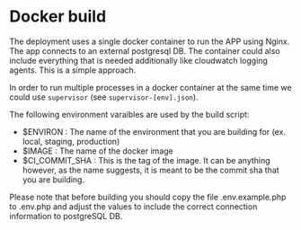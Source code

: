# Docker build

The deployment uses a single docker container to run the APP using Nginx. The app connects to an external postgresql DB. The container could also include everything that is needed additionally like cloudwatch logging agents. This is a simple approach.

In order to run multiple processes in a docker container at the same time we could use `supervisor` (see `supervisor-[env].json`).

The following environment varaibles are used by the build script:

- $ENVIRON : The name of the environment that you are building for (ex. local, staging, production)
- $IMAGE   : The name of the docker image 
- $CI_COMMIT_SHA : This is the tag of the image. It can be anything however, as the name suggests, it is meant to be the commit sha that you are building.

Please note that before building you should copy the file .env.example.php to .env.php and adjust the values to include the correct connection information to postgreSQL DB.

